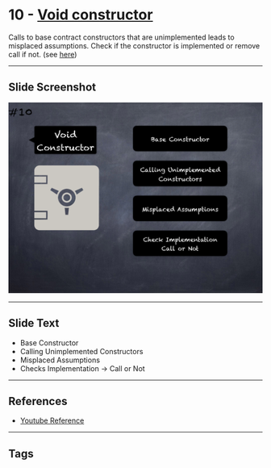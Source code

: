 # 10 - [Void constructor](Void%20constructor.md)
Calls to base contract constructors that are unimplemented leads to misplaced assumptions. Check if the constructor is implemented or remove call if not. (see [here](https://github.com/crytic/slither/wiki/Detector-Documentation#void-constructor))

___
## Slide Screenshot
![010.png](../../images/4.%20Pitfalls%20and%20Best%20Practices%20101/010.png)
___
## Slide Text
- Base Constructor
- Calling Unimplemented Constructors
- Misplaced Assumptions
- Checks Implementation -> Call or Not
___
## References
- [Youtube Reference](https://youtu.be/OOzyoaYIw2k?t=932)
___
## Tags